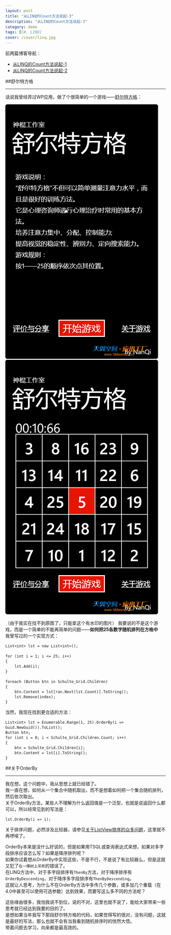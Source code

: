 ```yaml
---
layout: post
title: "从LINQ的Count方法说起-3"
description: "从LINQ的Count方法说起-3"
category: demo
tags: [C#, LINQ]
cover: /cover/linq.jpg
---
```


前两篇博客导航：  

* [从LINQ的Count方法说起-1](/blog/2012/12/20/linq-count-1/)
* [从LINQ的Count方法说起-2](/blog/2012/12/22/linq-count-2/)

##舒尔特方格

---

话说我曾经弄过WP应用，做了个很简单的一个游戏——[舒尔特方格](http://baike.baidu.com/view/2450431.htm)：  

![舒尔特方格1](/image/linq/SchulteGrid1.png)
![舒尔特方格2](/image/linq/SchulteGrid2.png)

（由于我实在找不到原图了，只能拿这个有水印的图片）
我要说的不是这个游戏，而是一个简单的不能再简单的问题——**如何把25各数字随机排列在方格中**  
我曾写过的一个实现方式：  

    List<int> lst = new List<int>();

    for (int i = 1; i <= 25; i++)
    {
        lst.Add(i);
    }

    foreach (Button btn in Schulte_Grid.Children)
    {
        btn.Content = lst[ran.Next(lst.Count)].ToString();
        lst.Remove(index);
    }

当然，我现在找到更合适的方法：  

    List<int> lst = Enumerable.Range(1, 25).OrderBy(i => Guid.NewGuid()).ToList();
    Button btn;
    for (int i = 0; i < Schulte_Grid.Children.Count; i++)
    {
        btn = Schulte_Grid.Children[i];
        btn.Content = lst[i].ToString();
    }

##关于OrderBy

---

我在想，这个问题中，我从思想上就已经错了。  
我一直在想，如何从一个集合中随机取出，而不是想着如何把一个集合随机排列，然后依次取出。  
关于OrderBy方法，某些人不理解为什么返回值是一个泛型，也就是说返回什么都可以，所以经常见到的写法是：  

    lst.OrderBy(i => i);

关于排序问题，必然涉及比较器，请参见[关于ListView排序的众多问题](/blog/2012/11/22/winform/#ListViewSort)，这里就不再啰嗦了。  

OrderBy本来是没什么好说的，但是如果用TSQL或查询表达式来想，如果对多字段排序应该怎么写？如果是降序排列呢？  
如果你试着想从OrderBy中实现这些，不是不行，不是说了有比较器么，但是这就又犯了`在一棵树上吊死`的错误了。  
在LINQ方法中，对于多字段排序有`ThenBy`方法，对于降序排序有`OrderByDescending`，对于降序多字段排序有`ThenByDescending`。  
这就让人思考，为什么不在OrderBy方法中多传几个参数，或多加几个重载（在4.0中甚至可以使用可选参数）达到效果，而要写这么多不同的方法呢？  

这些缘由很多，我怕我说不到位，说的不对，这里也就不说了，能给大家带来一些思考就已经达到我要的目的了。  
是想如果当年我写下那段舒尔特方格的代码，如果觉得写的很对，没有问题，这就是最好的写法，那么也就不会有当我看到随机排序时的恍然大悟。  
带着问题去学习，向来都是最高效的。  
